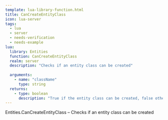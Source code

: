 ```yaml
---
template: lua-library-function.html
title: CanCreateEntityClass
icon: lua-server
tags:
  - lua
  - server
  - needs-verification
  - needs-example
lua:
  library: Entities
  function: CanCreateEntityClass
  realm: server
  description: "Checks if an entity class can be created"
  
  arguments:
    - name: "className"
      type: string
  returns:
    - type: boolean
      description: "True if the entity class can be created, false otherwise."
---
```


<div class="lua__search__keywords">
Entities.CanCreateEntityClass &#x2013; Checks if an entity class can be created
</div>
